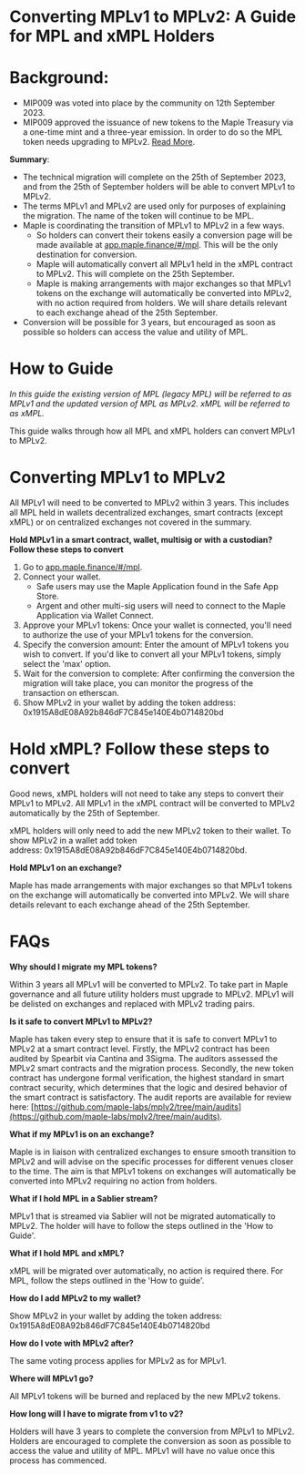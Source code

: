 # Converting MPLv1 to MPLv2: A Guide for MPL and xMPL Holders

# Background:
* MIP009 was voted into place by the community on 12th September 2023.
* MIP009 approved the issuance of new tokens to the Maple Treasury via a one-time mint and a three-year emission. In order to do so the MPL token needs upgrading to MPLv2. [Read More](https://snapshot.org/#/maple.eth/proposal/0x29fccc3bac63744a55f9671399c079594e6b8369a21502cbce52e7dce9301094).

**Summary**:
* The technical migration will complete on the 25th of September 2023, and from the 25th of September holders will be able to convert MPLv1 to MPLv2.
* The terms MPLv1 and MPLv2 are used only for purposes of explaining the migration. The name of the token will continue to be MPL.
* Maple is coordinating the transition of MPLv1 to MPLv2 in a few ways.
    * So holders can convert their tokens easily a conversion page will be made available at [app.maple.finance/#/mpl](app.maple.finance/#/mpl). This will be the only destination for conversion.
    * Maple will automatically convert all MPLv1 held in the xMPL contract to MPLv2. This will complete on the 25th September.
    * Maple is making arrangements with major exchanges so that MPLv1 tokens on the exchange will automatically be converted into MPLv2, with no action required from holders. We will share details relevant to each exchange ahead of the 25th September.
* Conversion will be possible for 3 years, but encouraged as soon as possible so holders can access the value and utility of MPL.

# How to Guide
_In this guide the existing version of MPL (legacy MPL) will be referred to as MPLv1 and the updated version of MPL as MPLv2. xMPL will be referred to as xMPL._

This guide walks through how all MPL and xMPL holders can convert MPLv1 to MPLv2. 

# Converting MPLv1 to MPLv2
All MPLv1 will need to be converted to MPLv2 within 3 years. This includes all MPL held in wallets decentralized exchanges, smart contracts (except xMPL) or on centralized exchanges not covered in the summary. 

**Hold MPLv1 in a smart contract, wallet, multisig or with a custodian? Follow these steps to convert**
1. Go to [app.maple.finance/#/mpl](app.maple.finance/#/mpl).
2. Connect your wallet.
    * Safe users may use the Maple Application found in the Safe App Store.
    * Argent and other multi-sig users will need to connect to the Maple Application via Wallet Connect.
3. Approve your MPLv1 tokens: Once your wallet is connected, you'll need to authorize the use of your MPLv1 tokens for the conversion.
4. Specify the conversion amount: Enter the amount of MPLv1 tokens you wish to convert. If you'd like to convert all your MPLv1 tokens, simply select the 'max' option.
5. Wait for the conversion to complete: After confirming the conversion the migration will take place, you can monitor the progress of the transaction on etherscan.
6. Show MPLv2 in your wallet by adding the token address: 0x1915A8dE08A92b846dF7C845e140E4b0714820bd

# Hold xMPL? Follow these steps to convert
Good news, xMPL holders will not need to take any steps to convert their MPLv1 to MPLv2.
All MPLv1 in the xMPL contract will be converted to MPLv2 automatically by the 25th of September.

xMPL holders will only need to add the new MPLv2 token to their wallet. To show MPLv2 in a wallet add token address: 0x1915A8dE08A92b846dF7C845e140E4b0714820bd.

**Hold MPLv1 on an exchange?**

Maple has made arrangements with major exchanges so that MPLv1 tokens on the exchange will automatically be converted into MPLv2. We will share details relevant to each exchange ahead of the 25th September.  

# FAQs
**Why should I migrate my MPL tokens?**

Within 3 years all MPLv1 will be converted to MPLv2. To take part in Maple governance and all future utility holders must upgrade to MPLv2. MPLv1 will be delisted on exchanges and replaced with MPLv2 trading pairs.

**Is it safe to convert MPLv1 to MPLv2?** 

Maple has taken every step to ensure that it is safe to convert MPLv1 to MPLv2 at a smart contract level. Firstly, the MPLv2 contract has been audited by Spearbit via Cantina and 3Sigma. The auditors assessed the MPLv2 smart contracts and the migration process. Secondly, the new token contract has undergone formal verification, the highest standard in smart contract security, which determines that the logic and desired behavior of the smart contract is satisfactory. The audit reports are available for review here: [https://github.com/maple-labs/mplv2/tree/main/audits](https://github.com/maple-labs/mplv2/tree/main/audits).

**What if my MPLv1 is on an exchange?**

Maple is in liaison with centralized exchanges to ensure smooth transition to MPLv2 and will advise on the specific processes for different venues closer to the time. The aim is that MPLv1 tokens on exchanges will automatically be converted into MPLv2 requiring no action from holders.

**What if I hold MPL in a Sablier stream?**

MPLv1 that is streamed via Sablier will not be migrated automatically to MPLv2. The holder will have to follow the steps outlined in the 'How to Guide'.

**What if I hold MPL and xMPL?**

xMPL will be migrated over automatically, no action is required there. For MPL, follow the steps outlined in the 'How to guide'.

**How do I add MPLv2 to my wallet?**

Show MPLv2 in your wallet by adding the token address: 0x1915A8dE08A92b846dF7C845e140E4b0714820bd

**How do I vote with MPLv2 after?**

The same voting process applies for MPLv2 as for MPLv1.

**Where will MPLv1 go?**

All MPLv1 tokens will be burned and replaced by the new MPLv2 tokens. 

**How long will I have to migrate from v1 to v2?**

Holders will have 3 years to complete the conversion from MPLv1 to MPLv2. Holders are encouraged to complete the conversion as soon as possible to access the value and utility of MPL. MPLv1 will have no value once this process has commenced.